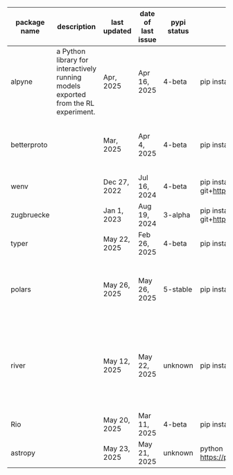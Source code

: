 |package name|description|last updated|date of last issue|pypi status|installing command|note|
|---|---|---|---|---|---|---|
|alpyne|a Python library for interactively running models exported from the RL experiment.|Apr, 2025|Apr 16, 2025|4-beta|pip install anylogic-alpyne[examples]||
|betterproto||Mar, 2025|Apr 4, 2025|4-beta|pip install --pre betterproto|status not provided in pypi.org but is declared as beta in github repos|
|wenv||Dec 27, 2022|Jul 16, 2024|4-beta|pip install git+https://github.com/pleiszenburg/wenv.git@develop||
|zugbruecke||Jan 1, 2023|Aug 19, 2024|3-alpha|pip install git+https://github.com/pleiszenburg/zugbruecke.git@develop||
|typer||May 22, 2025|Feb 26, 2025|4-beta|pip install typer||
|polars||May 26, 2025|May 26, 2025|5-stable|pip install polars|marked as stable but still some recent issues reporting bugs|
|river||May 12, 2025|May 22, 2025|unknown|pip install git+https://github.com/online-ml/river --upgrade|status not provided but the installation command of latest development version is given in github|
|Rio||May 20, 2025|Mar 11, 2025|4-beta|pip install rio-ui||
|astropy||May 23, 2025|May 21, 2025|unknown|python -m pip install --upgrade --extra-index-url https://pypi.anaconda.org/astropy/simple astropy --pre|now stable but still has dev version|
